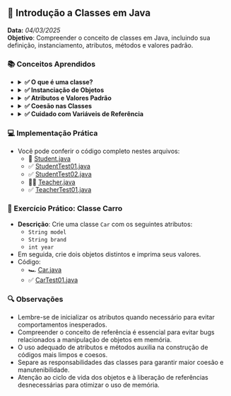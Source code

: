 ## 📌 Introdução a Classes em Java
**Data:** _04/03/2025_  
**Objetivo**: Compreender o conceito de classes em Java, incluindo sua definição, instanciamento, atributos, métodos e valores padrão.

### 📚 Conceitos Aprendidos

- <details>
      <summary><b> ✅ O que é uma classe? </b></summary>

    - Uma **classe** é um molde ou modelo que define a estrutura e o comportamento de objetos. Ela representa entidades do mundo real e define atributos (características) e métodos (comportamentos).
    - Por padrão, as classes em Java não contêm o método `public static void main(String[] args)` (psvm), a menos que sejam destinadas a executar código diretamente.
    - Exemplo básico:
      ```java
      public class Student {
          public String name;
          public int age;
          public char sex;
      }
      ```
  </details>

- <details>
      <summary><b> ✅ Instanciação de Objetos </b></summary>

    - Para utilizar uma classe, é necessário **instanciar** um objeto utilizando o operador `new`.
    - Exemplo:
      ```java
      Student student = new Student();
      ```
    - O objeto criado é uma **referência** a um espaço na memória.
  </details>

- <details>
      <summary><b> ✅ Atributos e Valores Padrão </b></summary>

    - Os atributos de uma classe são as características que os objetos possuirão.
    - Se não forem inicializados explicitamente, recebem valores padrão em Java:

      | Tipo      | Valor Padrão |
            |-----------|--------------|
      | `byte`    | 0            |
      | `short`   | 0            |
      | `int`     | 0            |
      | `long`    | 0L           |
      | `float`   | 0.0F         |
      | `double`  | 0.0D         |
      | `char`    | '\u0000'     |
      | `boolean` | `false`      |
      | `String`  | `null`       |
    - Exemplo de uso:
      ```java
      System.out.println(student.name); // null
      System.out.println(student.age);  // 0
      System.out.println(student.sex);  // '\u0000'
      ```
  </details>

- <details>
      <summary><b> ✅ Coesão nas Classes </b></summary>

    - Cada classe deve ter uma responsabilidade única e bem definida.
    - O método `psvm` (public static void main) é utilizado apenas em classes de teste ou para iniciar o programa, mantendo as classes de domínio focadas em suas responsabilidades.
    - Exemplo:
      ```java
      public class Teacher {
          public String name;
          public String subject;
      }
      ```
      E o teste correspondente:
      ```java
      public class TeacherTest01 {
          public static void main(String[] args) {
              Teacher teacher = new Teacher();
              teacher.name = "Master Kami";
              teacher.subject = "Matemática";
              System.out.println(teacher.name);
              System.out.println(teacher.subject);
          }
      }
      ```
  </details>

- <details>
      <summary><b> ✅ Cuidado com Variáveis de Referência </b></summary>

    - Em Java, objetos são manipulados através de referências de memória.
    - Duas variáveis podem apontar para o mesmo objeto, o que significa que mudanças feitas por uma variável impactam a outra.
    - Quando um objeto deixa de ser referenciado por qualquer variável, ele se torna elegível para coleta de lixo (garbage collection) e não pode mais ser acessado.
    - Exemplo de atribuição de referência:
      ```java
      Car car01 = new Car();
      Car car02 = new Car();
      
      car02 = car01;
      car02.model = "Santana";
      System.out.println(car01.model); // Santana
      
      ```
    - Após `car02 = car01;`, ambos apontam para o mesmo objeto, e a referência anterior de `car02` é perdida.
    - Para liberar explicitamente uma referência:
      ```java
      car01 = null; // O objeto referenciado anteriormente se torna elegível para coleta de lixo
      ```
  </details>

### 💻 Implementação Prática
- Você pode conferir o código completo nestes arquivos:
    - 🧑 [Student.java](https://github.com/DevDeividMoura/maratona-java/blob/main/src/com/devdeividmoura/maratonajava/oop/Topic01_ClassesIntroduction/domain/Student.java)
    - ✅ [StudentTest01.java](https://github.com/DevDeividMoura/maratona-java/blob/main/src/com/devdeividmoura/maratonajava/oop/Topic01_ClassesIntroduction/tests/StudentTest01.java)
    - ✅ [StudentTest02.java](https://github.com/DevDeividMoura/maratona-java/blob/main/src/com/devdeividmoura/maratonajava/oop/Topic01_ClassesIntroduction/tests/StudentTest02.java)
    - 👨‍🏫 [Teacher.java](https://github.com/DevDeividMoura/maratona-java/blob/main/src/com/devdeividmoura/maratonajava/oop/Topic01_ClassesIntroduction/domain/Teacher.java)
    - ✅ [TeacherTest01.java](https://github.com/DevDeividMoura/maratona-java/blob/main/src/com/devdeividmoura/maratonajava/oop/Topic01_ClassesIntroduction/tests/TeacherTest01.java)

### 📐 Exercício Prático: Classe Carro
- **Descrição**: Crie uma classe `Car` com os seguintes atributos:
    - `String model`
    - `String brand`
    - `int year`
- Em seguida, crie dois objetos distintos e imprima seus valores.
- Código:
    - 🏎️️ [Car.java](https://github.com/DevDeividMoura/maratona-java/blob/main/src/com/devdeividmoura/maratonajava/oop/Topic01_ClassesIntroduction/domain/Car.java)
    - ✅ [CarTest01.java](https://github.com/DevDeividMoura/maratona-java/blob/main/src/com/devdeividmoura/maratonajava/oop/Topic01_ClassesIntroduction/tests/CarTest01.java)


### 🔍 Observações
- Lembre-se de inicializar os atributos quando necessário para evitar comportamentos inesperados.
- Compreender o conceito de referência é essencial para evitar bugs relacionados a manipulação de objetos em memória.
- O uso adequado de atributos e métodos auxilia na construção de códigos mais limpos e coesos.
- Separe as responsabilidades das classes para garantir maior coesão e manutenibilidade.
- Atenção ao ciclo de vida dos objetos e à liberação de referências desnecessárias para otimizar o uso de memória.

